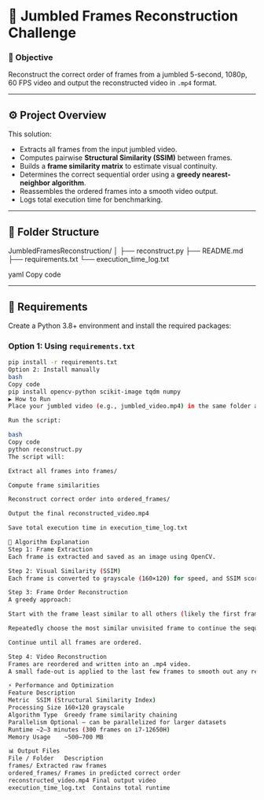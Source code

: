# 🧩 Jumbled Frames Reconstruction Challenge

### 🎯 Objective
Reconstruct the correct order of frames from a jumbled 5-second, 1080p, 60 FPS video and output the reconstructed video in `.mp4` format.

---

## ⚙️ Project Overview
This solution:
- Extracts all frames from the input jumbled video.
- Computes pairwise **Structural Similarity (SSIM)** between frames.
- Builds a **frame similarity matrix** to estimate visual continuity.
- Determines the correct sequential order using a **greedy nearest-neighbor algorithm**.
- Reassembles the ordered frames into a smooth video output.
- Logs total execution time for benchmarking.

---

## 🧱 Folder Structure
JumbledFramesReconstruction/
│
├── reconstruct.py
├── README.md
├── requirements.txt
└── execution_time_log.txt

yaml
Copy code

---

## 💾 Requirements

Create a Python 3.8+ environment and install the required packages:

### Option 1: Using `requirements.txt`
```bash
pip install -r requirements.txt
Option 2: Install manually
bash
Copy code
pip install opencv-python scikit-image tqdm numpy
▶️ How to Run
Place your jumbled video (e.g., jumbled_video.mp4) in the same folder as reconstruct.py.

Run the script:

bash
Copy code
python reconstruct.py
The script will:

Extract all frames into frames/

Compute frame similarities

Reconstruct correct order into ordered_frames/

Output the final reconstructed_video.mp4

Save total execution time in execution_time_log.txt

🧠 Algorithm Explanation
Step 1: Frame Extraction
Each frame is extracted and saved as an image using OpenCV.

Step 2: Visual Similarity (SSIM)
Each frame is converted to grayscale (160×120) for speed, and SSIM scores between every pair are computed to assess visual closeness.

Step 3: Frame Order Reconstruction
A greedy approach:

Start with the frame least similar to all others (likely the first frame).

Repeatedly choose the most similar unvisited frame to continue the sequence.

Continue until all frames are ordered.

Step 4: Video Reconstruction
Frames are reordered and written into an .mp4 video.
A small fade-out is applied to the last few frames to smooth out any residual noise.

⚡ Performance and Optimization
Feature	Description
Metric	SSIM (Structural Similarity Index)
Processing Size	160×120 grayscale
Algorithm Type	Greedy frame similarity chaining
Parallelism	Optional — can be parallelized for larger datasets
Runtime	~2–3 minutes (300 frames on i7-12650H)
Memory Usage	~500–700 MB

📊 Output Files
File / Folder	Description
frames/	Extracted raw frames
ordered_frames/	Frames in predicted correct order
reconstructed_video.mp4	Final output video
execution_time_log.txt	Contains total runtime